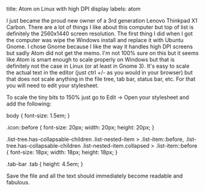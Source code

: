 title: Atom on Linux with high DPI display
labels: atom

I just became the proud new owner of a 3rd generation Lenovo Thinkpad X1
Carbon. There are a lot of things I like about this computer but top of list
is definitely the 2560x1440 screen resolution. The first thing I did when I got
the computer was wipe the Windows install and replace it with Ubuntu Gnome. I
chose Gnome because I like the way it handles high DPI screens but sadly Atom
did not get the memo. I'm not 100% sure on this but it seems like Atom is smart
enough to scale properly on Windows but that is definitely not the case in Linux
(or at least in Gnome 3). It's easy to scale the actual text in the editor (just
ctrl +/- as you would in your browser) but that does not scale anything in the
file tree, tab bar, status bar, etc. For that you will need to edit your
stylesheet.

To scale the tiny bits to 150% just go to Edit -> Open your stylesheet and add
the following:

  body {
    font-size: 1.5em;
  }

  .icon::before {
    font-size: 20px;
    width: 20px;
    height: 20px;
  }

  .list-tree.has-collapsable-children .list-nested-item > .list-item::before,
  .list-tree.has-collapsable-children .list-nested-item.collapsed > .list-item::before {
    font-size: 18px;
    width: 18px;
    height: 18px;
  }

  .tab-bar .tab {
    height: 4.5em;
  }

Save the file and all the text should immediately become readable and fabulous.
